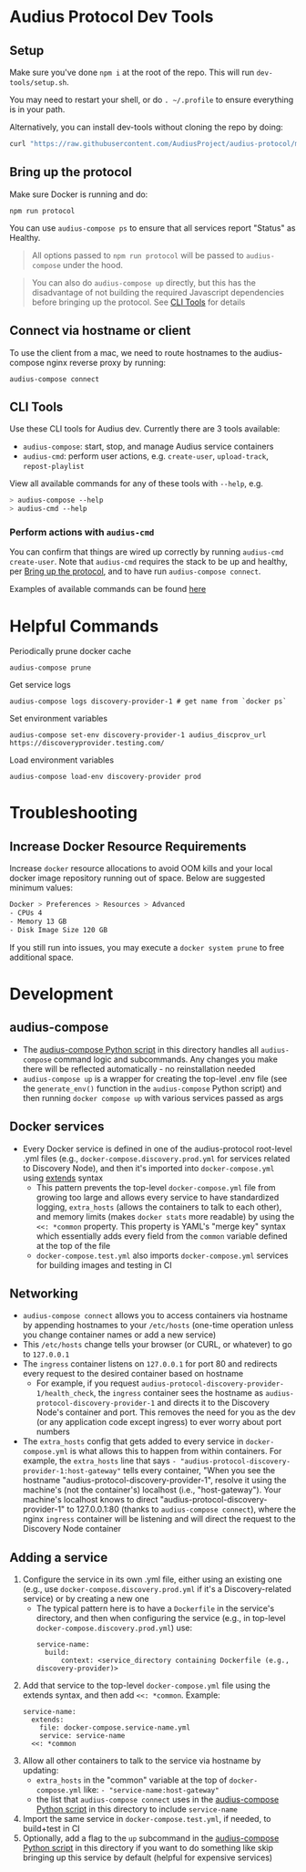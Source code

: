 # Audius Protocol Dev Tools

## Setup

Make sure you've done `npm i` at the root of the repo. This will run `dev-tools/setup.sh`.

You may need to restart your shell, or do `. ~/.profile` to ensure everything is in your path.

Alternatively, you can install dev-tools without cloning the repo by doing:

```bash
curl "https://raw.githubusercontent.com/AudiusProject/audius-protocol/main/dev-tools/setup.sh" | bash
```

## Bring up the protocol

Make sure Docker is running and do:

```
npm run protocol
```

You can use `audius-compose ps` to ensure that all services report "Status" as Healthy.

> All options passed to `npm run protocol` will be passed to `audius-compose` under the hood.

> You can also do `audius-compose up` directly, but this has the disadvantage of not building the required Javascript dependencies before bringing up the protocol. See [CLI Tools](#cli-tools) for details

## Connect via hostname or client

To use the client from a mac, we need to route hostnames to the audius-compose nginx reverse proxy by running:

```
audius-compose connect
```

## CLI Tools

Use these CLI tools for Audius dev. Currently there are 3 tools available:

- `audius-compose`: start, stop, and manage Audius service containers
- `audius-cmd`: perform user actions, e.g. `create-user`, `upload-track`, `repost-playlist`

View all available commands for any of these tools with `--help`, e.g.

```bash
> audius-compose --help
> audius-cmd --help
```

### Perform actions with `audius-cmd`

You can confirm that things are wired up correctly by running `audius-cmd create-user`.
Note that `audius-cmd` requires the stack to be up and healthy, per [Bring up the protocol](#bring-up-the-protocol), and to have run `audius-compose connect`.

Examples of available commands can be found [here](../packages/commands)

# Helpful Commands

Periodically prune docker cache

```
audius-compose prune
```

Get service logs

```
audius-compose logs discovery-provider-1 # get name from `docker ps`
```

Set environment variables

```
audius-compose set-env discovery-provider-1 audius_discprov_url https://discoveryprovider.testing.com/
```

Load environment variables

```
audius-compose load-env discovery-provider prod
```

# Troubleshooting

## Increase Docker Resource Requirements

Increase `docker` resource allocations to avoid OOM kills and your local docker image repository running out of space.
Below are suggested minimum values:

```bash
Docker > Preferences > Resources > Advanced
- CPUs 4
- Memory 13 GB
- Disk Image Size 120 GB
```

If you still run into issues, you may execute a `docker system prune` to free additional space.

# Development

## audius-compose

- The [audius-compose Python script](./audius-compose) in this directory handles all `audius-compose` command logic and subcommands. Any changes you make there will be reflected automatically - no reinstallation needed
- `audius-compose up` is a wrapper for creating the top-level .env file (see the `generate_env()` function in the `audius-compose` Python script) and then running `docker compose up` with various services passed as args

## Docker services

- Every Docker service is defined in one of the audius-protocol root-level .yml files (e.g., `docker-compose.discovery.prod.yml` for services related to Discovery Node), and then it's imported into `docker-compose.yml` using [extends](https://docs.docker.com/compose/extends/#understand-the-extends-configuration) syntax
  - This pattern prevents the top-level `docker-compose.yml` file from growing too large and allows every service to have standardized logging, `extra_hosts` (allows the containers to talk to each other), and memory limits (makes `docker stats` more readable) by using the `<<: *common` property. This property is YAML's "merge key" syntax which essentially adds every field from the `common` variable defined at the top of the file
  - `docker-compose.test.yml` also imports `docker-compose.yml` services for building images and testing in CI

## Networking

- `audius-compose connect` allows you to access containers via hostname by appending hostnames to your `/etc/hosts` (one-time operation unless you change container names or add a new service)
- This `/etc/hosts` change tells your browser (or CURL, or whatever) to go to `127.0.0.1`
- The `ingress` container listens on `127.0.0.1` for port 80 and redirects every request to the desired container based on hostname
  - For example, if you request `audius-protocol-discovery-provider-1/health_check`, the `ingress` container sees the hostname as `audius-protocol-discovery-provider-1` and directs it to the Discovery Node's container and port. This removes the need for you as the dev (or any application code except ingress) to ever worry about port numbers
- The `extra_hosts` config that gets added to every service in `docker-compose.yml` is what allows this to happen from within containers. For example, the `extra_hosts` line that says `- "audius-protocol-discovery-provider-1:host-gateway"` tells every container, "When you see the hostname "audius-protocol-discovery-provider-1", resolve it using the machine's (not the container's) localhost (i.e., "host-gateway"). Your machine's localhost knows to direct "audius-protocol-discovery-provider-1" to 127.0.0.1:80 (thanks to `audius-compose connect`), where the nginx `ingress` container will be listening and will direct the request to the Discovery Node container

## Adding a service

1. Configure the service in its own .yml file, either using an existing one (e.g., use `docker-compose.discovery.prod.yml` if it's a Discovery-related service) or by creating a new one
   - The typical pattern here is to have a `Dockerfile` in the service's directory, and then when configuring the service (e.g., in top-level `docker-compose.discovery.prod.yml`) use:
     ```
     service-name:
       build:
           context: <service_directory containing Dockerfile (e.g., discovery-provider)>
     ```
2. Add that service to the top-level `docker-compose.yml` file using the extends syntax, and then add `<<: *common`. Example:
   ```
   service-name:
     extends:
       file: docker-compose.service-name.yml
       service: service-name
     <<: *common
   ```
3. Allow all other containers to talk to the service via hostname by updating:
   - `extra_hosts` in the "common" variable at the top of `docker-compose.yml` like: `- "service-name:host-gateway"`
   - the list that `audius-compose connect` uses in the [audius-compose Python script](./audius-compose) in this directory to include `service-name`
4. Import the same service in `docker-compose.test.yml`, if needed, to build+test in CI
5. Optionally, add a flag to the `up` subcommand in the [audius-compose Python script](./audius-compose) in this directory if you want to do something like skip bringing up this service by default (helpful for expensive services)

